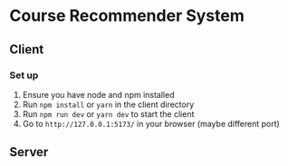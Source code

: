 # Course Recommender System

## Client
### Set up
1. Ensure you have node and npm installed
2. Run `npm install` or `yarn` in the client directory
3. Run `npm run dev` or `yarn dev` to start the client
4. Go to `http://127.0.0.1:5173/` in your browser (maybe different port)

## Server